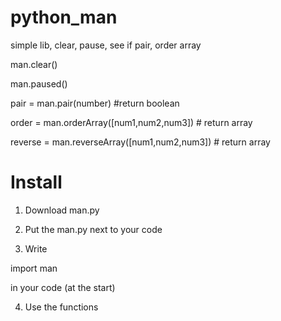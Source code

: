 # python_man
simple lib, clear, pause, see if pair, order array

man.clear()

man.paused()

pair = man.pair(number) #return boolean

order = man.orderArray([num1,num2,num3]) # return array

reverse = man.reverseArray([num1,num2,num3]) # return array

# Install

1. Download man.py

2. Put the man.py next to your code

3. Write 

  import man

  in your code (at the start)

4. Use the functions
